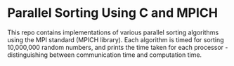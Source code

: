# Parallel Sorting Using C and MPICH

This repo contains implementations of various parallel sorting algorithms using the MPI standard (MPICH library). Each algorithm is timed for sorting 10,000,000 random numbers, and prints the time taken for each processor - distinguishing between communication time and computation time.